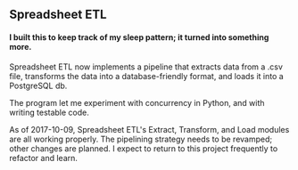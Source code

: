 ## Spreadsheet ETL ##

#### I built this to keep track of my sleep pattern; it turned into something more. ####

Spreadsheet ETL now implements a pipeline that extracts data from a .csv file, transforms the data into a database-friendly format, and loads it into a PostgreSQL db.

The program let me experiment with concurrency in Python, and with writing testable code.

As of 2017-10-09, Spreadsheet ETL's Extract, Transform, and Load modules are all working properly. The pipelining strategy needs to be revamped; other changes are planned. I expect to return to this project frequently to refactor and learn.

